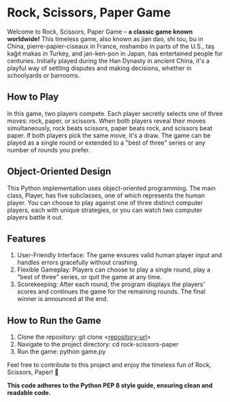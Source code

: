 # Rock, Scissors, Paper Game

Welcome to Rock, Scissors, Paper Game – **a classic game known worldwide!** This timeless game, also known as jian dao, shi tou, bu in China, pierre-papier-ciseaux in France, roshambo in parts of the U.S., taş kağıt makas in Turkey, and jan-ken-pon in Japan, has entertained people for centuries. Initially played during the Han Dynasty in ancient China, it's a playful way of settling disputes and making decisions, whether in schoolyards or barrooms.

## How to Play

In this game, two players compete. Each player secretly selects one of three moves: rock, paper, or scissors. When both players reveal their moves simultaneously, rock beats scissors, paper beats rock, and scissors beat paper. If both players pick the same move, it's a draw. The game can be played as a single round or extended to a "best of three" series or any number of rounds you prefer.

## Object-Oriented Design

This Python implementation uses object-oriented programming. The main class, Player, has five subclasses, one of which represents the human player. You can choose to play against one of three distinct computer players, each with unique strategies, or you can watch two computer players battle it out.

## Features

1. User-Friendly Interface: The game ensures valid human player input and handles errors gracefully without crashing.
2. Flexible Gameplay: Players can choose to play a single round, play a "best of three" series, or quit the game at any time.
3. Scorekeeping: After each round, the program displays the players' scores and continues the game for the remaining rounds. The final winner is announced at the end.

## How to Run the Game

1. Clone the repository: git clone <[repository-url](https://github.com/Iamveektoria/Rock_Paper_Scissors)>
2. Navigate to the project directory: cd rock-scissors-paper
3. Run the game: python game.py

Feel free to contribute to this project and enjoy the timeless fun of Rock, Scissors, Paper! 🎉

**This code adheres to the Python PEP 8 style guide, ensuring clean and readable code.**
